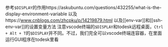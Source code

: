 参考`$DISPLAY`的作用https://askubuntu.com/questions/432255/what-is-the-display-environment-variable
以及https://www.cnblogs.com/zhcpku/p/14219879.html
以及[[env-var]]和[[ssh-env-var]]的设置变量方法
注意vscode终端的`$DISPLAY`和todesk远程桌面，`Ctrl + Alt + T`的`$DISPLAY`并不同。不过，我们完全可以vscode终端连容器，在里面运行GUI程序在todesk里看